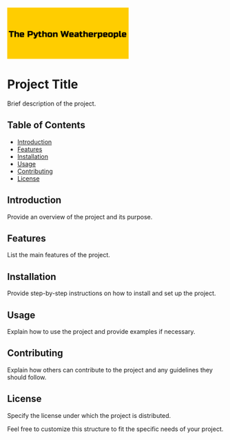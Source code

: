 ![Project Logo](Weatherpeople.png) 

# Project Title

Brief description of the project.

## Table of Contents

- [Introduction](#introduction)
- [Features](#features)
- [Installation](#installation)
- [Usage](#usage)
- [Contributing](#contributing)
- [License](#license)

## Introduction

Provide an overview of the project and its purpose.

## Features

List the main features of the project.

## Installation

Provide step-by-step instructions on how to install and set up the project.

## Usage

Explain how to use the project and provide examples if necessary.

## Contributing

Explain how others can contribute to the project and any guidelines they should follow.

## License

Specify the license under which the project is distributed.

Feel free to customize this structure to fit the specific needs of your project.



